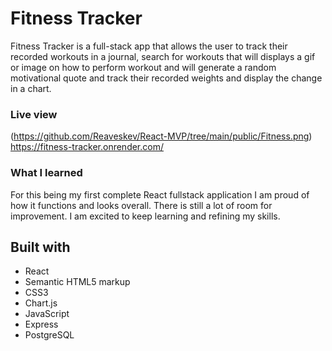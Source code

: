 # Fitness Tracker

Fitness Tracker is a full-stack app that allows the user to track their recorded workouts in a journal, search for workouts that will displays a gif or image on how to perform workout and will generate a random motivational quote and track their recorded weights and display the change in a chart.

### Live view

(https://github.com/Reaveskev/React-MVP/tree/main/public/Fitness.png)
https://fitness-tracker.onrender.com/

### What I learned

For this being my first complete React fullstack application I am proud of how it functions and looks overall. There is still a lot of room for improvement. I am excited to keep learning and refining my skills.

## Built with

- React
- Semantic HTML5 markup
- CSS3
- Chart.js
- JavaScript
- Express
- PostgreSQL
